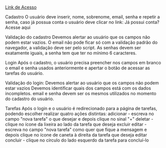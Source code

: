 [Link de Acesso](https://devrsantos.github.io/to-do_checkpoint_front/)

Cadastro
O usuário deve inserir, nome, sobrenome, email, senha e repetir a senha, caso já  possua 
conta o usuário deve clicar no link: Já possui conta? Acesse aqui

Validação do cadastro
Devemos alertar ao usuário que os campos não podem estar vazios.
O email não pode ficar só com a validação padrão do navegador, a validação deve ser pelo script.
As senhas devem ser exatamente iguais, a senha tem que ter no mínimo 6 caracteres.

Login
Após o cadastro, o usuário precisa preencher nos campos em branco o email e senha usados anteriormente e apertar o botão de acessar as tarefas do usuário.

Validação do login:
Devemos alertar ao usuário que os campos não podem estar vazios
Devemos identificar quais dos campos está com os dados incompletos.
email e senha devem ser os mesmos utilizados no momento do cadastro do usuário.

Tarefas
Após o login e o usuário é redirecionado para a página de tarefas, podendo escolher realizar quatro ações distintas:
    adicionar - escreva no campo "nova tarefa" o que desejar e depois clique no sinal  "+"
    deletar - clique no ícone da lixeira ao lado da tarefa que deseja excluir
    editar - escreva no campo "nova tarefa" como quer que fique a mensagem e depois clique no ícone de caneta à direita da tarefa que deseja editar
    concluir - clique no círculo do lado esquerdo da tarefa para concluí-lo
